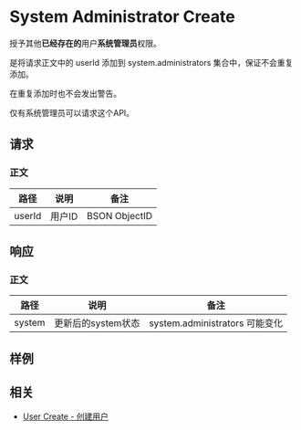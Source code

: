 # System Administrator Create

授予其他**已经存在的**用户**系统管理员**权限。

是将请求正文中的 userId 添加到 system.administrators 集合中，保证不会重复添加。

在重复添加时也不会发出警告。

仅有系统管理员可以请求这个API。

## 请求

### 正文


| 路径     | 说明   | 备注            |
| ------ | ---- | ------------- |
| userId | 用户ID | BSON ObjectID |

## 响应

### 正文

| 路径     | 说明           | 备注                         |
| ------ | ------------ | -------------------------- |
| system | 更新后的system状态 | system.administrators 可能变化 |

## 样例

## 相关

+ [User Create - 创建用户](user_create.md)
